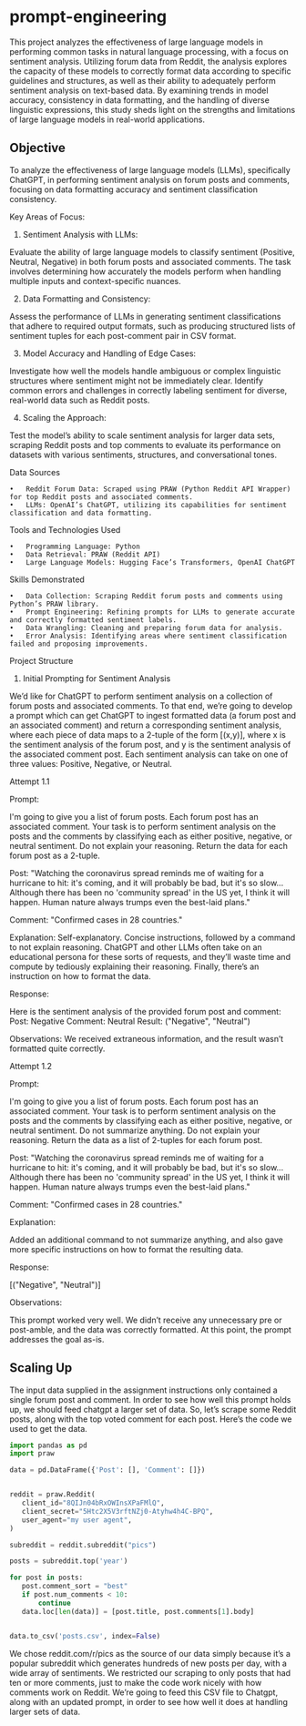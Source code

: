 # prompt-engineering

This project analyzes the effectiveness of large language models in performing common tasks in natural language processing, with a focus on sentiment analysis. Utilizing forum data from Reddit, the analysis explores the capacity of these models to correctly format data according to specific guidelines and structures, as well as their ability to adequately perform sentiment analysis on text-based data. By examining trends in model accuracy, consistency in data formatting, and the handling of diverse linguistic expressions, this study sheds light on the strengths and limitations of large language models in real-world applications.

## Objective

To analyze the effectiveness of large language models (LLMs), specifically ChatGPT, in performing sentiment analysis on forum posts and comments, focusing on data formatting accuracy and sentiment classification consistency.

Key Areas of Focus:

1. Sentiment Analysis with LLMs:

Evaluate the ability of large language models to classify sentiment (Positive, Neutral, Negative) in both forum posts and associated comments. The task involves determining how accurately the models perform when handling multiple inputs and context-specific nuances.

2. Data Formatting and Consistency:

Assess the performance of LLMs in generating sentiment classifications that adhere to required output formats, such as producing structured lists of sentiment tuples for each post-comment pair in CSV format.

3. Model Accuracy and Handling of Edge Cases:

Investigate how well the models handle ambiguous or complex linguistic structures where sentiment might not be immediately clear. Identify common errors and challenges in correctly labeling sentiment for diverse, real-world data such as Reddit posts.

4. Scaling the Approach:

Test the model’s ability to scale sentiment analysis for larger data sets, scraping Reddit posts and top comments to evaluate its performance on datasets with various sentiments, structures, and conversational tones.

Data Sources

	•	Reddit Forum Data: Scraped using PRAW (Python Reddit API Wrapper) for top Reddit posts and associated comments.
	•	LLMs: OpenAI’s ChatGPT, utilizing its capabilities for sentiment classification and data formatting.

Tools and Technologies Used

	•	Programming Language: Python
	•	Data Retrieval: PRAW (Reddit API)
	•	Large Language Models: Hugging Face’s Transformers, OpenAI ChatGPT

Skills Demonstrated

	•	Data Collection: Scraping Reddit forum posts and comments using Python’s PRAW library.
	•	Prompt Engineering: Refining prompts for LLMs to generate accurate and correctly formatted sentiment labels.
	•	Data Wrangling: Cleaning and preparing forum data for analysis.
	•	Error Analysis: Identifying areas where sentiment classification failed and proposing improvements.

Project Structure

1. Initial Prompting for Sentiment Analysis

We’d like for ChatGPT to perform sentiment analysis on a collection of forum posts and associated comments. To that end, we’re going to develop a prompt which can get ChatGPT to ingest formatted data (a forum post and an associated comment) and return a corresponding sentiment analysis, where each piece of data maps to a 2-tuple of the form [(x,y)], where x is the sentiment analysis of the forum post, and y is the sentiment analysis of the associated comment post. Each sentiment analysis can take on one of three values: Positive, Negative, or Neutral.

Attempt 1.1

Prompt: 

I'm going to give you a list of forum posts. Each forum post has an associated comment. Your task is to perform sentiment analysis on the posts and the comments by classifying each as either positive, negative, or neutral sentiment. Do not explain your reasoning. Return the data for each forum post as a 2-tuple. 

Post: "Watching the coronavirus spread reminds me of waiting for a hurricane to hit: it's coming, and it will probably be bad, but it's so slow... Although there has been no 'community spread' in the US yet, I think it will happen. Human nature always trumps even the best-laid plans." 

Comment: "Confirmed cases in 28 countries."

Explanation: 
Self-explanatory. Concise instructions, followed by a command to not explain reasoning. ChatGPT and other LLMs often take on an educational persona for these sorts of requests, and they’ll waste time and compute by tediously explaining their reasoning. Finally, there’s an instruction on how to format the data. 

Response:

Here is the sentiment analysis of the provided forum post and comment:
Post: Negative
Comment: Neutral
Result:
("Negative", "Neutral")

 Observations: We received extraneous information, and the result wasn’t formatted quite correctly. 

Attempt 1.2 

Prompt: 

I'm going to give you a list of forum posts. Each forum post has an associated comment. Your task is to perform sentiment analysis on the posts and the comments by classifying each as either positive, negative, or neutral sentiment. Do not summarize anything. Do not explain your reasoning. Return the data as a list of 2-tuples for each forum post. 

Post: "Watching the coronavirus spread reminds me of waiting for a hurricane to hit: it's coming, and it will probably be bad, but it's so slow... Although there has been no 'community spread' in the US yet, I think it will happen. Human nature always trumps even the best-laid plans." 

Comment: "Confirmed cases in 28 countries."

Explanation: 

Added an additional command to not summarize anything, and also gave more specific instructions on how to format the resulting data.

Response: 

[("Negative", "Neutral")]

Observations: 

This prompt worked very well. We didn’t receive any unnecessary pre or post-amble, and the data was correctly formatted. At this point, the prompt addresses the goal as-is. 



## Scaling Up

The input data supplied in the assignment instructions only contained a single forum post and comment. In order to see how well this prompt holds up, we should feed chatgpt a larger set of data. So, let’s scrape some Reddit posts, along with the top voted comment for each post. Here’s the code we used to get the data.

```python
import pandas as pd
import praw

data = pd.DataFrame({'Post': [], 'Comment': []})


reddit = praw.Reddit(
   client_id="8QIJn04bRxOWInsXPaFMlQ",
   client_secret="5Htc2X5V3rftNZj0-Atyhw4h4C-BPQ",
   user_agent="my user agent",
)

subreddit = reddit.subreddit("pics")

posts = subreddit.top('year')

for post in posts:
   post.comment_sort = "best"
   if post.num_comments < 10:
       continue
   data.loc[len(data)] = [post.title, post.comments[1].body]


data.to_csv('posts.csv', index=False)
```

We chose reddit.com/r/pics as the source of our data simply because it’s a popular subreddit which generates hundreds of new posts per day, with a wide array of sentiments. We restricted our scraping to only posts that had ten or more comments, just to make the code work nicely with how comments work on Reddit. We’re going to feed this CSV file to Chatgpt, along with an updated prompt, in order to see how well it does at handling larger sets of data.


